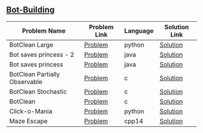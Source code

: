 ## [Bot-Building](https://www.hackerrank.com/domains/ai/ai-introduction)

| Problem Name                  | Problem Link                                                           | Language | Solution Link                             |
|-------------------------------|------------------------------------------------------------------------|----------|-------------------------------------------|
| BotClean Large                | [Problem](https://www.hackerrank.com/challenges/botcleanlarge/problem) | python   | [Solution](./botcleanlarge.py)            |
| Bot saves princess - 2        | [Problem](https://www.hackerrank.com/challenges/saveprincess2/problem) | java     | [Solution](./Bot-saves-princess---2.java) |
| Bot saves princess            | [Problem](https://www.hackerrank.com/challenges/saveprincess/problem)  | java     | [Solution](./Bot-saves-princess.java)     |
| BotClean Partially Observable | [Problem](https://www.hackerrank.com/challenges/botcleanv2/problem)    | c        | [Solution](./botcleanv2.c)                |
| BotClean Stochastic           | [Problem](https://www.hackerrank.com/challenges/botcleanr/problem)     | c        | [Solution](./botcleanr.c)                 |
| BotClean                      | [Problem](https://www.hackerrank.com/challenges/botclean/problem)      | c        | [Solution](./botclean.c)                  |
| Click-o-Mania                 | [Problem](https://www.hackerrank.com/challenges/click-o-mania/problem) | python   | [Solution](./click-o-mania.py)            |
| Maze Escape                   | [Problem](https://www.hackerrank.com/challenges/maze-escape/problem)   | cpp14    | [Solution](./maze-escape.cpp)             |
